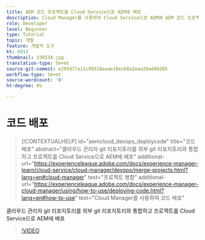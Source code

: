 ```yaml
---
title: AEM 코드 프로젝트를 Cloud Service으로 AEM에 배포
description: Cloud Manager를 사용하여 Cloud Service으로 AEM에 AEM 코드 프로젝트를 배포해 보십시오.
role: Developer
level: Beginner
type: Tutorial
topic: 개발
feature: 개발자 도구
kt: 6912
thumbnail: 330534.jpg
translation-type: tm+mt
source-git-commit: e295d77a11c99310aaae10ecb8a2eaa20ad49285
workflow-type: tm+mt
source-wordcount: '0'
ht-degree: 0%

---
```



# 코드 배포

>[!CONTEXTUALHELP]
>id="aemcloud_devops_deploycode"
>title="코드 배포"
>abstract="클라우드 관리자 git 리포지토리를 외부 git 리포지토리와 통합하고 프로젝트를 Cloud Service으로 AEM에 배포"
>additional-url="https://experienceleague.adobe.com/docs/experience-manager-learn/cloud-service/cloud-manager/devops/merge-projects.html?lang=en#cloud-manager" text="프로젝트 병합"
>additional-url="https://experienceleague.adobe.com/docs/experience-manager-cloud-manager/using/how-to-use/deploying-code.html?lang=en#how-to-use" text="Cloud Manager를 사용하여 코드 배포"

클라우드 관리자 git 리포지토리를 외부 git 리포지토리와 통합하고 프로젝트를 Cloud Service으로 AEM에 배포

>[!VIDEO](https://video.tv.adobe.com/v/330534/?quality=12&learn=on)
